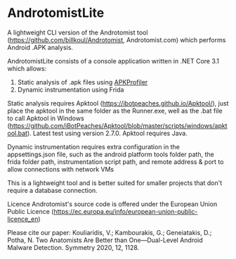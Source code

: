 # AndrotomistLite
A lightweight CLI version of the Androtomist tool (https://github.com/billkoul/Androtomist, Androtomist.com) which performs Android .APK analysis.

AndrotomistLite consists of a console application written in .NET Core 3.1 which allows:

1. Static analysis of .apk files using <a href="https://github.com/Giannisgre/APKProfiler">APKProfiler</a><br>
2. Dynamic instrumentation using Frida<br>

Static analysis requires Apktool (https://ibotpeaches.github.io/Apktool/), just place the apktool in the same folder as the Runner.exe, well as the .bat file to call Apktool in Windows (https://github.com/iBotPeaches/Apktool/blob/master/scripts/windows/apktool.bat). Latest test using version 2.7.0. Apktool requires Java. <br>

Dynamic instrumentation requires extra configuration in the appsettings.json file, such as the android platform tools folder path, the frida folder path, instrumentation script path, and remote address & port to allow connections with network VMs<br>

This is a lightweight tool and is better suited for smaller projects that don't require a database connection.

Licence
Androtomist's source code is offered under the European Union Public Licence (https://ec.europa.eu/info/european-union-public-licence_en)

Please cite our paper:
Kouliaridis, V.; Kambourakis, G.; Geneiatakis, D.; Potha, N. Two Anatomists Are Better than One—Dual-Level Android Malware Detection. Symmetry 2020, 12, 1128.
